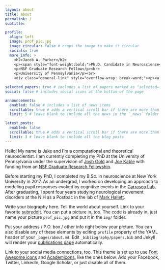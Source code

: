 ```yaml
---
layout: about
title: about
permalink: /
subtitle: 

profile:
  align: left
  image: prof_pic.jpg
  image_circular: false # crops the image to make it circular
  socials: true
  more_info: >
    <h2>Jacob A. Parker</h2>
    <p><span style="font-weight:bold;">Ph.D. Candidate in Neuroscience</span></p><br>
    <p>NSF Graduate Research Fellow</p><br>
    <p>University of Pennsylvania</p><br>
    <div class="general-link" style="overflow-wrap: break-word;"><p><a href="mailto:jacob.parker@pennmedicine.upenn.edu">jacob.parker@<span style="display:none;">getwreckedmailscraperslmao-</span>pennmedicine.upenn.edu</a></p></div>

selected_papers: true # includes a list of papers marked as "selected={true}"
social: false # includes social icons at the bottom of the page

announcements:
  enabled: false # includes a list of news items
  scrollable: true # adds a vertical scroll bar if there are more than 3 news items
  limit: 5 # leave blank to include all the news in the `_news` folder

latest_posts:
  enabled: false
  scrollable: true # adds a vertical scroll bar if there are more than 3 new posts items
  limit: 3 # leave blank to include all the blog posts
---
```


Hello! My name is Jake and I'm a computational and theoretical neuroscientist. I am currently completing my PhD at the University of Pennsylvania under the supervision of [Josh Gold](https://www.med.upenn.edu/goldlab/) and [Joe Kable](https://www.kablelab.com/) with funding from an [NSF Graduate Research Fellowship](https://www.nsfgrfp.org/).

<!-- My work seeks to reveal the principles governing inference in the brain, with an emphasis on explaining the high degree of individual variability we observe both behaviorally and neurally. Currently, this work is focused on the various ways people balance the benefit of making accurate inferences against the cost of

Through this work, I hope to shed light on questions such as why people make suboptimal decisions, why people tend to use heuristic strategies, what the surprising benefits there may be to heuristic inference -->

Before starting my PhD, I completed my B.Sc. in neuroscience at New York University in 2017. As an undergrad, I worked on developing an approach to modeling pupil responses evoked by cognitive events in the [Carrasco Lab](https://wp.nyu.edu/carrascolab/). After graduating, I spent four years studying neurological movement disorders at the NIH as a Postbac in the lab of [Mark Hallett](https://en.wikipedia.org/wiki/Mark_Hallett_(neurologist)).

<!-- My work seeks to reveal the principles governing inference in the brain - that is, the process of 

My work seeks to reveal the principles governing inference in the brain, with an emphasis on explaining the high degree of individual variability we observe both behaviorally and neurally. Through this work, I hope to shed light on questions such as why people make suboptimal decisions, why people tend to use heuristic strategies  -->

Write your biography here. Tell the world about yourself. Link to your favorite [subreddit](http://reddit.com). You can put a picture in, too. The code is already in, just name your picture `prof_pic.jpg` and put it in the `img/` folder.

Put your address / P.O. box / other info right below your picture. You can also disable any of these elements by editing `profile` property of the YAML header of your `_pages/about.md`. Edit `_bibliography/papers.bib` and Jekyll will render your [publications page](/al-folio/publications/) automatically.

Link to your social media connections, too. This theme is set up to use [Font Awesome icons](https://fontawesome.com/) and [Academicons](https://jpswalsh.github.io/academicons/), like the ones below. Add your Facebook, Twitter, LinkedIn, Google Scholar, or just disable all of them.

